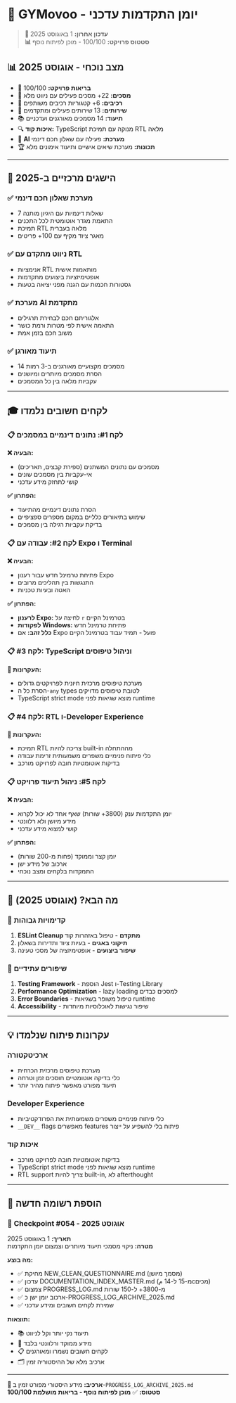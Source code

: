 # 🚦 GYMovoo - יומן התקדמות עדכני

> **📅 עדכון אחרון:** 1 באוגוסט 2025  
> **📊 סטטוס פרויקט:** 100/100 - מוכן לפיתוח נוסף

## 📊 **מצב נוכחי - אוגוסט 2025**

- 🏥 **בריאות פרויקט:** 100/100
- 📱 **מסכים:** 22+ מסכים פעילים עם ניווט מלא
- 🧩 **רכיבים:** 6+ קטגוריות רכיבים משותפים
- 🔧 **שירותים:** 13 שירותים פעילים ומתקדמים
- 📚 **תיעוד:** 14 מסמכים מאורגנים ועדכניים
- 🔍 **איכות קוד:** TypeScript מנוקה עם תמיכת RTL מלאה
- 🤖 **AI מערכת:** פעילה עם שאלון חכם דינמי
- 🏆 **תכונות:** מערכת שיאים אישיים ותיעוד אימונים מלא

---

## 🎯 **הישגים מרכזיים ב-2025**

### ✅ **מערכת שאלון חכם דינמי**

- 7 שאלות דינמיות עם היגיון מותנה
- התאמת מגדר אוטומטית לכל התכנים
- תמיכת RTL מלאה בעברית
- מאגר ציוד מקיף עם 100+ פריטים

### ✅ **ניווט מתקדם עם RTL**

- אנימציות RTL מותאמות אישית
- אופטימיזציות ביצועים מתקדמות
- גסטורות חכמות עם הגנה מפני יציאה בטעות

### ✅ **מערכת AI מתקדמת**

- אלגוריתם חכם לבחירת תרגילים
- התאמה אישית לפי מטרות ורמת כושר
- משוב חכם בזמן אמת

### ✅ **תיעוד מאורגן**

- 14 מסמכים מקצועיים מאורגנים ב-3 רמות
- הסרת מסמכים מיותרים ומיושנים
- עקביות מלאה בין כל המסמכים

---

## 🎓 **לקחים חשובים נלמדו**

### 📋 **לקח #1: נתונים דינמיים במסמכים**

**❌ הבעיה:**

- מסמכים עם נתונים המשתנים (ספירת קבצים, תאריכים)
- אי-עקביות בין מסמכים שונים
- קושי לתחזק מידע עדכני

**✅ הפתרון:**

- הסרת נתונים דינמיים מהתיעוד
- שימוש בתיאורים כלליים במקום מספרים ספציפיים
- בדיקת עקביות רגילה בין מסמכים

### 📋 **לקח #2: עבודה עם Expo ו Terminal**

**❌ הבעיה:**

- פתיחת טרמינל חדש עבור רענון Expo
- התנגשות בין תהליכים מרובים
- האטה ובעיות טכניות

**✅ הפתרון:**

- **לרענון Expo:** לחיצה על `r` בטרמינל הקיים
- **לפקודות Windows:** פתיחת טרמינל חדש
- **כלל זהב:** אם Expo פועל - תמיד עבוד בטרמינל הקיים

### 📋 **לקח #3: TypeScript וניהול טיפוסים**

**🎯 העקרונות:**

- מערכת טיפוסים מרכזית חיונית לפרויקטים גדולים
- הסרת כל ה-`any` types לטובת טיפוסים מדויקים
- TypeScript strict mode מוצא שגיאות לפני runtime

### 📋 **לקח #4: RTL ו-Developer Experience**

**🎯 העקרונות:**

- תמיכת RTL צריכה להיות built-in מההתחלה
- כלי פיתוח פנימיים משפרים משמעותית זרימת עבודה
- בדיקות אוטומטיות חובה לפרויקט מורכב

### 📋 **לקח #5: ניהול תיעוד פרויקט**

**❌ הבעיה:**

- יומן התקדמות ענק (3800+ שורות) שאף אחד לא יכול לקרוא
- מידע מיושן ולא רלוונטי
- קושי למצוא מידע עדכני

**✅ הפתרון:**

- יומן קצר וממוקד (פחות מ-200 שורות)
- ארכוב של מידע ישן
- התמקדות בלקחים ומצב נוכחי

---

## 🚀 **מה הבא? (אוגוסט 2025)**

### 🎯 **קדימויות גבוהות**

1. **ESLint Cleanup מתקדם** - טיפול באזהרות קוד
2. **תיקוני באגים** - בעיות ציוד ותדירות בשאלון
3. **שיפור ביצועים** - אופטימיזציה של מסכי טעינה

### 🔄 **שיפורים עתידיים**

1. **Testing Framework** - הוספת Jest ו-Testing Library
2. **Performance Optimization** - lazy loading למסכים כבדים
3. **Error Boundaries** - טיפול משופר בשגיאות runtime
4. **Accessibility** - שיפור נגישות לאוכלוסיות מיוחדות

---

## 💡 **עקרונות פיתוח שנלמדו**

### **ארכיטקטורה**

- מערכת טיפוסים מרכזית הכרחית
- כלי בדיקה אוטומטיים חוסכים זמן וטרחה
- תיעוד מפורט מאפשר פיתוח מהיר יותר

### **Developer Experience**

- כלי פיתוח פנימיים משפרים משמעותית את הפרודקטיביות
- `__DEV__` flags מאפשרים features פיתוח בלי להשפיע על ייצור

### **איכות קוד**

- בדיקות אוטומטיות חובה לפרויקט מורכב
- TypeScript strict mode מוצא שגיאות לפני runtime
- RTL support צריך להיות built-in, לא afterthought

---

## 📝 **הוספת רשומה חדשה**

### 🔖 **Checkpoint #054 - אוגוסט 2025**

**תאריך:** 1 באוגוסט 2025  
**מטרה:** ניקוי מסמכי תיעוד מיותרים וצמצום יומן התקדמות

**מה בוצע:**

- ✅ מחיקת NEW_CLEAN_QUESTIONNAIRE.md (מסמך מיושן)
- ✅ עדכון DOCUMENTATION_INDEX_MASTER.md (מ-15 ל-14 مсמכים)
- ✅ צמצום PROGRESS_LOG.md מ-3800+ ל-150 שורות
- ✅ ארכוב יומן ישן כ-PROGRESS_LOG_ARCHIVE_2025.md
- ✅ שמירת לקחים חשובים ומידע עדכני

**תוצאות:**

- 📚 תיעוד נקי יותר וקל לניווט
- 🎯 מידע ממוקד ורלוונטי בלבד
- 📋 לקחים חשובים נשמרו ומאורגנים
- 🗂️ ארכיב מלא של ההיסטוריה זמין

---

**📂 ארכיב:** מידע היסטורי מפורט זמין ב-`PROGRESS_LOG_ARCHIVE_2025.md`  
**סטטוס:** ✅ **מוכן לפיתוח נוסף - בריאות מושלמת 100/100**
